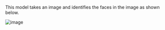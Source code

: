 This model takes an image and identifies the faces in the image as shown below.

![image](https://github.com/Distributive-Network/Overwatch-Model-Zoo/assets/141171995/f1a91360-db70-402f-b555-1429423498fd)

